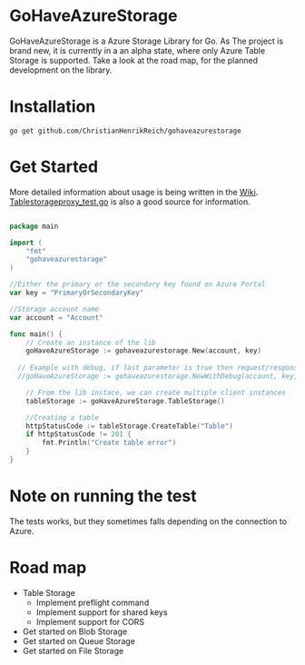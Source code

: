 # GoHaveAzureStorage
GoHaveAzureStorage is a Azure Storage Library for Go. As The project is brand new, it is currently in a an alpha state, where only Azure Table Storage is supported. Take a look at the road map, for the planned development on the library.

# Installation
```
go get github.com/ChristianHenrikReich/gohaveazurestorage
```

# Get Started
More detailed information about usage is being written in the [Wiki](https://github.com/ChristianHenrikReich/gohaveazurestorage/wiki/1.-Home). [Tablestorageproxy_test.go](https://github.com/ChristianHenrikReich/gohaveazurestorage/blob/master/tablestorage_test.go) is also a good source for information.

```Go

package main

import (
	"fmt"
	"gohaveazurestorage"
)

//Either the primary or the secondary key found on Azure Portal
var key = "PrimaryOrSecondaryKey"

//Storage account name
var account = "Account"

func main() {
	// Create an instance of the lib
	goHaveAzureStorage := gohaveazurestorage.New(account, key)
  
  // Example with debug, if last parameter is true then request/response sessions dumps is written to console
  //goHaveAzureStorage := gohaveazurestorage.NewWithDebug(account, key, true)

	// From the lib instace, we can create multiple client instances
	tableStorage := goHaveAzureStorage.TableStorage()

	//Creating a table
	httpStatusCode := tableStorage.CreateTable("Table")
	if httpStatusCode != 201 {
		fmt.Println("Create table error")
	}
}

```
# Note on running the test
The tests works, but they sometimes falls depending on the connection to Azure.

# Road map
* Table Storage
  - Implement preflight command
  - Implement support for shared keys
  - Implement support for CORS
* Get started on Blob Storage
* Get started on Queue Storage
* Get started on File Storage
